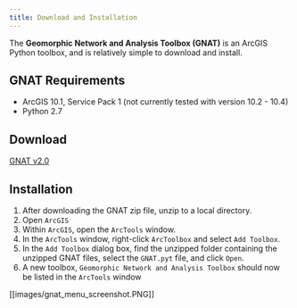 ```yaml
---
title: Download and Installation
---
```


The **Geomorphic Network and Analysis Toolbox (GNAT)** is an ArcGIS Python toolbox, and is relatively simple to download and install.

## GNAT Requirements

* ArcGIS 10.1, Service Pack 1 (not currently tested with version 10.2 - 10.4)
* Python 2.7

## Download

[GNAT v2.0](https://github.com/SouthForkResearch/gnat/archive/master.zip)

## Installation

1. After downloading the GNAT zip file, unzip to a local directory.
2. Open `ArcGIS`
3. Within `ArcGIS`, open the `ArcTools` window.
4. In the `ArcTools` window, right-click `ArcToolbox` and select `Add Toolbox`.
5. In the `Add Toolbox` dialog box, find the unzipped folder containing the unzipped GNAT files, select the `GNAT.pyt` file, and click `Open`.
6. A new toolbox, `Geomorphic Network and Analysis Toolbox` should now be listed in the `ArcTools` window

[[images/gnat_menu_screenshot.PNG]]
